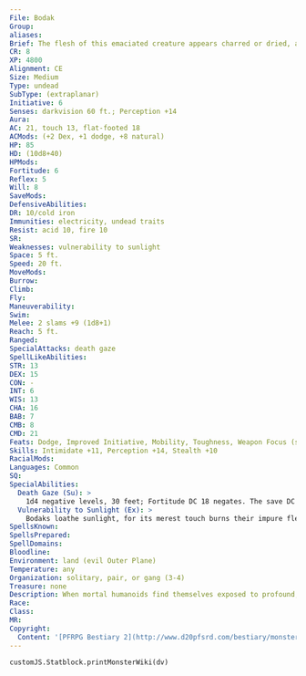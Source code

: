 ```yaml
---
File: Bodak
Group: 
aliases: 
Brief: The flesh of this emaciated creature appears charred or dried, and its empty eye sockets seep trails of smoke.
CR: 8
XP: 4800
Alignment: CE
Size: Medium
Type: undead
SubType: (extraplanar)
Initiative: 6
Senses: darkvision 60 ft.; Perception +14
Aura: 
AC: 21, touch 13, flat-footed 18
ACMods: (+2 Dex, +1 dodge, +8 natural)
HP: 85
HD: (10d8+40)
HPMods: 
Fortitude: 6
Reflex: 5
Will: 8
SaveMods: 
DefensiveAbilities: 
DR: 10/cold iron
Immunities: electricity, undead traits
Resist: acid 10, fire 10
SR: 
Weaknesses: vulnerability to sunlight
Space: 5 ft.
Speed: 20 ft.
MoveMods: 
Burrow: 
Climb: 
Fly: 
Maneuverability: 
Swim: 
Melee: 2 slams +9 (1d8+1)
Reach: 5 ft.
Ranged: 
SpecialAttacks: death gaze
SpellLikeAbilities: 
STR: 13
DEX: 15
CON: -
INT: 6
WIS: 13
CHA: 16
BAB: 7
CMB: 8
CMD: 21
Feats: Dodge, Improved Initiative, Mobility, Toughness, Weapon Focus (slam)
Skills: Intimidate +11, Perception +14, Stealth +10
RacialMods: 
Languages: Common
SQ: 
SpecialAbilities:
  Death Gaze (Su): >
    1d4 negative levels, 30 feet; Fortitude DC 18 negates. The save DC is Charisma-based. A humanoid slain by a bodak's death gaze rises as a bodak 24 hours later. This is a death effect.
  Vulnerability to Sunlight (Ex): >
    Bodaks loathe sunlight, for its merest touch burns their impure flesh.  Each round of exposure to direct sunlight deals 2d6 points of damage to a bodak.
SpellsKnown: 
SpellsPrepared: 
SpellDomains: 
Bloodline: 
Environment: land (evil Outer Plane)
Temperature: any
Organization: solitary, pair, or gang (3-4)
Treasure: none
Description: When mortal humanoids find themselves exposed to profound, supernatural evil, a horrific, occult transformation can strip them of their souls and damn them to the tortured existence of a bodak. Changed into a twisted, misanthropic husk, a bodak wanders the endless tracts of evil-aligned planes, periodically stumbling into other realms by passing through portals or otherwise being conjured elsewhere. Possessing only fragmented memories of its former existence, the bodak is driven by profound emptiness, sorrowful longing, and vengeful hatred of all life.  A bodak's appearance is profoundly disturbing. Its flesh looks dried, taut, and desiccated, though it possesses a strange, otherworldly sheen. Its body is disproportionate and distinctly androgynous. Hairless and with only vague hints of facial structure, the bodak's eyes are deep set in their sockets and constantly weep foul-smelling smoky vapors. A planes-wise traveler who recognizes its shape knows to flee, for most travelers can outrun the relatively slow bodak.  Bodaks vehemently despise all living creatures and immediately seek to destroy any they encounter.  A bodak retains the ability to speak one language it knew in life (typically Common), but it rarely engages in conversation, instead spitting out an incomprehensible stream of vile accusations, curses, and threats. On occasion, a bodak might wield weapons, but most rely primarily upon the effects of their deadly gaze.  Bodaks are rarely encountered outside of the Abyss.  As they are slow-witted, powerful evil creatures such as liches and nabasu demons sometimes use bodaks as thralls, assassins, or guardians. Bodaks encountered on the Material Plane exude extreme malevolence when forced to confront the realization of their abhorrent transformations. So great is their desire to inf lict their fate upon others that many attempt to drag off the bodies of their slain victims and guard them until they rise as undead.  A 20th-level spellcaster can use create greater undead to create a bodak, but only if the spell is cast while the spellcaster is located on one of the evil outer planes (traditionally the Abyss).
Race: 
Class: 
MR: 
Copyright:
  Content: '[PFRPG Bestiary 2](http://www.d20pfsrd.com/bestiary/monster-listings/undead/bodak)'
---
```

```dataviewjs
customJS.Statblock.printMonsterWiki(dv)
```
